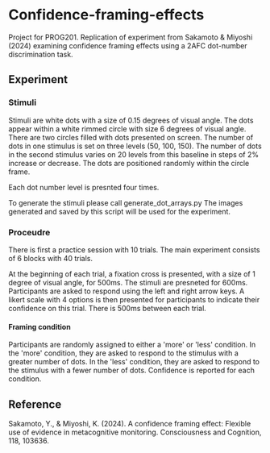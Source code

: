 # Confidence-framing-effects

Project for PROG201.
Replication of experiment from Sakamoto & Miyoshi (2024) examining confidence framing effects using a 2AFC dot-number discrimination task.

## Experiment

### Stimuli

Stimuli are white dots with a size of 0.15 degrees of visual angle. The dots appear within a white rimmed circle with size 6 degrees of visual angle. There are two circles filled with dots presented on screen.
The number of dots in one stimulus is set on three levels (50, 100, 150). The number of dots in the second stimulus varies on 20 levels from this baseline in steps of 2% increase or decrease.
The dots are positioned randomly within the circle frame.

Each dot number level is presnted four times.

To generate the stimuli please call generate_dot_arrays.py
The images generated and saved by this script will be used for the experiment.

### Proceudre

There is first a practice session with 10 trials.
The main experiment consists of 6 blocks with 40 trials.

At the beginning of each trial, a fixation cross is presented, with a size of 1 degree of visual angle, for 500ms. The stimuli are presneted for 600ms. Participants are asked to respond using the left and right arrow keys. A likert scale with 4 options is then presented for participants to indicate their confidence on this trial. There is 500ms between each trial.

#### Framing condition

Participants are randomly assigned to either a 'more' or 'less' condition. In the 'more' condition, they are asked to respond to the stimulus with a greater number of dots. In the 'less' condition, they are asked to respond to the stimulus with a fewer number of dots.
Confidence is reported for each condition.

## Reference

Sakamoto, Y., & Miyoshi, K. (2024). A confidence framing effect: Flexible use of evidence in metacognitive monitoring. Consciousness and Cognition, 118, 103636.
